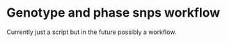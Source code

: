 # Genotype and phase snps workflow


Currently just a script but in the future possibly a workflow.


